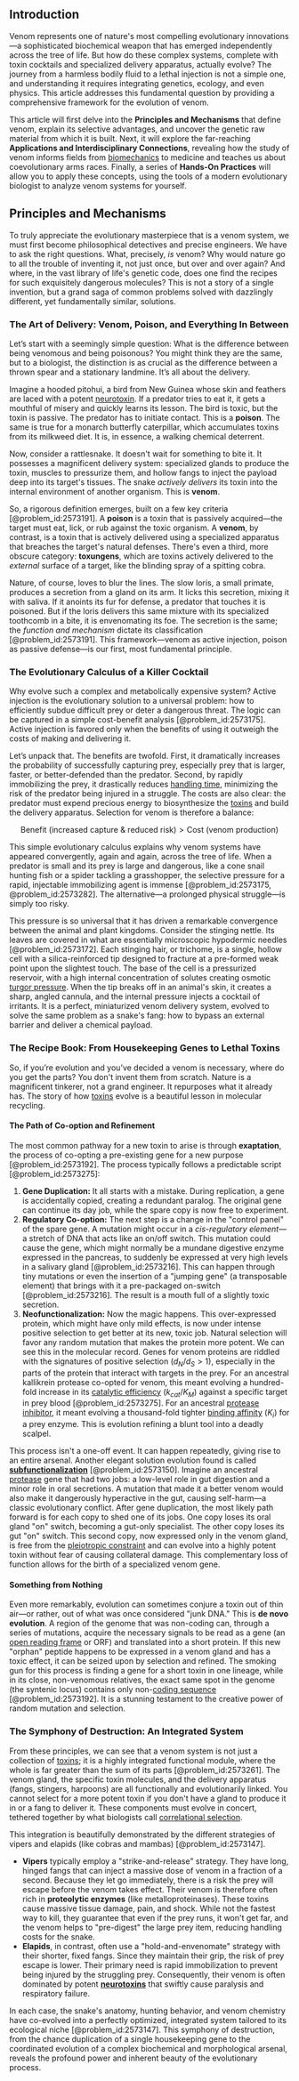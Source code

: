 ## Introduction
Venom represents one of nature's most compelling evolutionary innovations—a sophisticated biochemical weapon that has emerged independently across the tree of life. But how do these complex systems, complete with toxin cocktails and specialized delivery apparatus, actually evolve? The journey from a harmless bodily fluid to a lethal injection is not a simple one, and understanding it requires integrating genetics, ecology, and even physics. This article addresses this fundamental question by providing a comprehensive framework for the evolution of venom.

This article will first delve into the **Principles and Mechanisms** that define venom, explain its selective advantages, and uncover the genetic raw material from which it is built. Next, it will explore the far-reaching **Applications and Interdisciplinary Connections**, revealing how the study of venom informs fields from [biomechanics](@article_id:153479) to medicine and teaches us about coevolutionary arms races. Finally, a series of **Hands-On Practices** will allow you to apply these concepts, using the tools of a modern evolutionary biologist to analyze venom systems for yourself.

## Principles and Mechanisms

To truly appreciate the evolutionary masterpiece that is a venom system, we must first become philosophical detectives and precise engineers. We have to ask the right questions. What, precisely, *is* venom? Why would nature go to all the trouble of inventing it, not just once, but over and over again? And where, in the vast library of life's genetic code, does one find the recipes for such exquisitely dangerous molecules? This is not a story of a single invention, but a grand saga of common problems solved with dazzlingly different, yet fundamentally similar, solutions.

### The Art of Delivery: Venom, Poison, and Everything In Between

Let’s start with a seemingly simple question: What is the difference between being venomous and being poisonous? You might think they are the same, but to a biologist, the distinction is as crucial as the difference between a thrown spear and a stationary landmine. It’s all about the delivery.

Imagine a hooded pitohui, a bird from New Guinea whose skin and feathers are laced with a potent [neurotoxin](@article_id:192864). If a predator tries to eat it, it gets a mouthful of misery and quickly learns its lesson. The bird is toxic, but the toxin is passive. The predator has to initiate contact. This is a **poison**. The same is true for a monarch butterfly caterpillar, which accumulates toxins from its milkweed diet. It is, in essence, a walking chemical deterrent.

Now, consider a rattlesnake. It doesn't wait for something to bite it. It possesses a magnificent delivery system: specialized glands to produce the toxin, muscles to pressurize them, and hollow fangs to inject the payload deep into its target's tissues. The snake *actively delivers* its toxin into the internal environment of another organism. This is **venom**.

So, a rigorous definition emerges, built on a few key criteria [@problem_id:2573191]. A **poison** is a toxin that is passively acquired—the target must eat, lick, or rub against the toxic organism. A **venom**, by contrast, is a toxin that is actively delivered using a specialized apparatus that breaches the target's natural defenses. There's even a third, more obscure category: **toxungens**, which are toxins actively delivered to the *external* surface of a target, like the blinding spray of a spitting cobra.

Nature, of course, loves to blur the lines. The slow loris, a small primate, produces a secretion from a gland on its arm. It licks this secretion, mixing it with saliva. If it anoints its fur for defense, a predator that touches it is poisoned. But if the loris delivers this same mixture with its specialized toothcomb in a bite, it is envenomating its foe. The secretion is the same; the *function and mechanism* dictate its classification [@problem_id:2573191]. This framework—venom as active injection, poison as passive defense—is our first, most fundamental principle.

### The Evolutionary Calculus of a Killer Cocktail

Why evolve such a complex and metabolically expensive system? Active injection is the evolutionary solution to a universal problem: how to efficiently subdue difficult prey or deter a dangerous threat. The logic can be captured in a simple cost-benefit analysis [@problem_id:2573175]. Active injection is favored only when the benefits of using it outweigh the costs of making and delivering it.

Let’s unpack that. The benefits are twofold. First, it dramatically increases the probability of successfully capturing prey, especially prey that is larger, faster, or better-defended than the predator. Second, by rapidly immobilizing the prey, it drastically reduces [handling time](@article_id:196002), minimizing the risk of the predator being injured in a struggle. The costs are also clear: the predator must expend precious energy to biosynthesize the [toxins](@article_id:162544) and build the delivery apparatus. Selection for venom is therefore a balance:

$$ \text{Benefit (increased capture & reduced risk)} \gt \text{Cost (venom production)} $$

This simple evolutionary calculus explains why venom systems have appeared convergently, again and again, across the tree of life. When a predator is small and its prey is large and dangerous, like a cone snail hunting fish or a spider tackling a grasshopper, the selective pressure for a rapid, injectable immobilizing agent is immense [@problem_id:2573175, @problem_id:2573282]. The alternative—a prolonged physical struggle—is simply too risky.

This pressure is so universal that it has driven a remarkable convergence between the animal and plant kingdoms. Consider the stinging nettle. Its leaves are covered in what are essentially microscopic hypodermic needles [@problem_id:2573172]. Each stinging hair, or trichome, is a single, hollow cell with a silica-reinforced tip designed to fracture at a pre-formed weak point upon the slightest touch. The base of the cell is a pressurized reservoir, with a high internal concentration of solutes creating osmotic [turgor pressure](@article_id:136651). When the tip breaks off in an animal's skin, it creates a sharp, angled cannula, and the internal pressure injects a cocktail of irritants. It is a perfect, miniaturized venom delivery system, evolved to solve the same problem as a snake's fang: how to bypass an external barrier and deliver a chemical payload.

### The Recipe Book: From Housekeeping Genes to Lethal Toxins

So, if you’re evolution and you’ve decided a venom is necessary, where do you get the parts? You don't invent them from scratch. Nature is a magnificent tinkerer, not a grand engineer. It repurposes what it already has. The story of how [toxins](@article_id:162544) evolve is a beautiful lesson in molecular recycling.

#### The Path of Co-option and Refinement

The most common pathway for a new toxin to arise is through **exaptation**, the process of co-opting a pre-existing gene for a new purpose [@problem_id:2573192]. The process typically follows a predictable script [@problem_id:2573275]:

1.  **Gene Duplication:** It all starts with a mistake. During replication, a gene is accidentally copied, creating a redundant paralog. The original gene can continue its day job, while the spare copy is now free to experiment.
2.  **Regulatory Co-option:** The next step is a change in the "control panel" of the spare gene. A mutation might occur in a *cis-regulatory element*—a stretch of DNA that acts like an on/off switch. This mutation could cause the gene, which might normally be a mundane digestive enzyme expressed in the pancreas, to suddenly be expressed at very high levels in a salivary gland [@problem_id:2573216]. This can happen through tiny mutations or even the insertion of a "jumping gene" (a transposable element) that brings with it a pre-packaged on-switch [@problem_id:2573216]. The result is a mouth full of a slightly toxic secretion.
3.  **Neofunctionalization:** Now the magic happens. This over-expressed protein, which might have only mild effects, is now under intense positive selection to get better at its new, toxic job. Natural selection will favor any random mutation that makes the protein more potent. We can see this in the molecular record. Genes for venom proteins are riddled with the signatures of positive selection ($d_N/d_S \gt 1$), especially in the parts of the protein that interact with targets in the prey. For an ancestral kallikrein protease co-opted for venom, this meant evolving a hundred-fold increase in its [catalytic efficiency](@article_id:146457) ($k_{cat}/K_M$) against a specific target in prey blood [@problem_id:2573275]. For an ancestral [protease inhibitor](@article_id:203106), it meant evolving a thousand-fold tighter [binding affinity](@article_id:261228) ($K_i$) for a prey enzyme. This is evolution refining a blunt tool into a deadly scalpel.

This process isn't a one-off event. It can happen repeatedly, giving rise to an entire arsenal. Another elegant solution evolution found is called **[subfunctionalization](@article_id:276384)** [@problem_id:2573150]. Imagine an ancestral [protease](@article_id:204152) gene that had two jobs: a low-level role in gut digestion and a minor role in oral secretions. A mutation that made it a better venom would also make it dangerously hyperactive in the gut, causing self-harm—a classic evolutionary conflict. After gene duplication, the most likely path forward is for each copy to shed one of its jobs. One copy loses its oral gland "on" switch, becoming a gut-only specialist. The other copy loses its gut "on" switch. This second copy, now expressed only in the venom gland, is free from the [pleiotropic constraint](@article_id:186122) and can evolve into a highly potent toxin without fear of causing collateral damage. This complementary loss of function allows for the birth of a specialized venom gene.

#### Something from Nothing

Even more remarkably, evolution can sometimes conjure a toxin out of thin air—or rather, out of what was once considered "junk DNA." This is **de novo evolution**. A region of the genome that was non-coding can, through a series of mutations, acquire the necessary signals to be read as a gene (an [open reading frame](@article_id:147056) or ORF) and translated into a short protein. If this new "orphan" peptide happens to be expressed in a venom gland and has a toxic effect, it can be seized upon by selection and refined. The smoking gun for this process is finding a gene for a short toxin in one lineage, while in its close, non-venomous relatives, the exact same spot in the genome (the syntenic locus) contains only non-[coding sequence](@article_id:204334) [@problem_id:2573192]. It is a stunning testament to the creative power of random mutation and selection.

### The Symphony of Destruction: An Integrated System

From these principles, we can see that a venom system is not just a collection of [toxins](@article_id:162544); it is a highly integrated functional module, where the whole is far greater than the sum of its parts [@problem_id:2573261]. The venom gland, the specific toxin molecules, and the delivery apparatus (fangs, stingers, harpoons) are all functionally and evolutionarily linked. You cannot select for a more potent toxin if you don't have a gland to produce it in or a fang to deliver it. These components must evolve in concert, tethered together by what biologists call [correlational selection](@article_id:202977).

This integration is beautifully demonstrated by the different strategies of vipers and elapids (like cobras and mambas) [@problem_id:2573147].
-   **Vipers** typically employ a "strike-and-release" strategy. They have long, hinged fangs that can inject a massive dose of venom in a fraction of a second. Because they let go immediately, there is a risk the prey will escape before the venom takes effect. Their venom is therefore often rich in **proteolytic enzymes** (like metalloproteinases). These toxins cause massive tissue damage, pain, and shock. While not the fastest way to kill, they guarantee that even if the prey runs, it won't get far, and the venom helps to "pre-digest" the large prey item, reducing handling costs for the snake.
-   **Elapids**, in contrast, often use a "hold-and-envenomate" strategy with their shorter, fixed fangs. Since they maintain their grip, the risk of prey escape is lower. Their primary need is rapid immobilization to prevent being injured by the struggling prey. Consequently, their venom is often dominated by potent **[neurotoxins](@article_id:153645)** that swiftly cause paralysis and respiratory failure.

In each case, the snake's anatomy, hunting behavior, and venom chemistry have co-evolved into a perfectly optimized, integrated system tailored to its ecological niche [@problem_id:2573147]. This symphony of destruction, from the chance duplication of a single housekeeping gene to the coordinated evolution of a complex biochemical and morphological arsenal, reveals the profound power and inherent beauty of the evolutionary process.